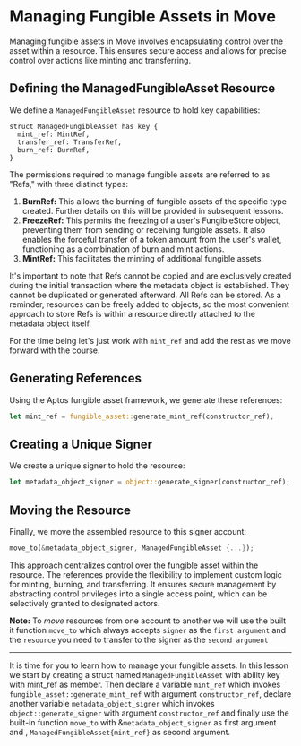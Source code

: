 # Managing Fungible Assets in Move

Managing fungible assets in Move involves encapsulating control over the asset within a resource. This ensures secure access and allows for precise control over actions like minting and transferring.

## Defining the ManagedFungibleAsset Resource

We define a `ManagedFungibleAsset` resource to hold key capabilities:
```
struct ManagedFungibleAsset has key {
  mint_ref: MintRef,
  transfer_ref: TransferRef,
  burn_ref: BurnRef,
}
```
The permissions required to manage fungible assets are referred to as "Refs," with three distinct types:

1. ****BurnRef:**** This allows the burning of fungible assets of the specific type created. Further details on this will be provided in subsequent lessons.
2. ****FreezeRef:**** This permits the freezing of a user's FungibleStore object, preventing them from sending or receiving fungible assets. It also enables the forceful transfer of a token amount from the user's wallet, functioning as a combination of burn and mint actions.
3. ****MintRef:**** This facilitates the minting of additional fungible assets.

It's important to note that Refs cannot be copied and are exclusively created during the initial transaction where the metadata object is established. They cannot be duplicated or generated afterward. All Refs can be stored. As a reminder, resources can be freely added to objects, so the most convenient approach to store Refs is within a resource directly attached to the metadata object itself.

For the time being let's just work with `mint_ref` and add the rest as we move forward with the course.

## Generating References

Using the Aptos fungible asset framework, we generate these references:
```rust
let mint_ref = fungible_asset::generate_mint_ref(constructor_ref);
```
## Creating a Unique Signer

We create a unique signer to hold the resource:
```rust
let metadata_object_signer = object::generate_signer(constructor_ref);
```
## Moving the Resource

Finally, we move the assembled resource to this signer account:
```rust
move_to(&metadata_object_signer, ManagedFungibleAsset {...});
```
This approach centralizes control over the fungible asset within the resource. The references provide the flexibility to implement custom logic for minting, burning, and transferring. It ensures secure management by abstracting control privileges into a single access point, which can be selectively granted to designated actors.

****Note:**** To _*move*_ resources from one account to another we will use the built it function `move_to` which always accepts `signer` as the `first argument` and the `resource` you need to transfer to the signer as the `second argument`

---
It is time for you to learn how to manage your fungible assets. In this lesson we start by creating a struct named `ManagedFungibleAsset` with ability key with mint_ref as member. Then declare a variable `mint_ref` which invokes `fungible_asset::generate_mint_ref` with argument `constructor_ref`, declare another  variable `metadata_object_signer` which invokes `object::generate_signer` with argument `constructor_ref` and finally use the built-in function `move_to` with &`metadata_object_signer` as first argument and , `ManagedFungibleAsset{mint_ref}` as second argument.